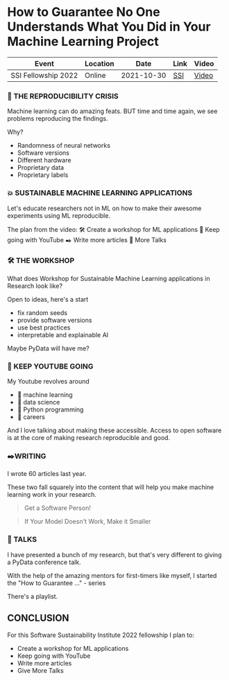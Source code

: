 # How to Guarantee No One Understands What You Did in Your Machine Learning Project

| Event | Location | Date | Link | Video |
| ----- | -------- | ---- | ---- | ----- |
| SSI Fellowship 2022 | Online | 2021-10-30 | [SSI](https://dramsch.net/ssi) | [Video](https://youtu.be/wxMZxbui4Bg) |

### 🔁 THE REPRODUCIBILITY CRISIS
Machine learning can do amazing feats. BUT time and time again, we see problems reproducing the findings.

Why?

- Randomness of neural networks
- Software versions
- Different hardware
- Proprietary data
- Proprietary labels

### 💥 SUSTAINABLE MACHINE LEARNING APPLICATIONS
Let's educate researchers not in ML on how to make their awesome experiments using ML reproducible.

The plan from the video: 🛠️ Create a workshop for ML applications 🎥 Keep going with YouTube ✒️ Write more articles 📣 More Talks

### 🛠️ THE WORKSHOP
What does Workshop for Sustainable Machine Learning applications in Research look like?

Open to ideas, here's a start

- fix random seeds
- provide software versions
- use best practices
- interpretable and explainable AI

Maybe PyData will have me?

### 🎥 KEEP YOUTUBE GOING
My Youtube revolves around

- 🤖 machine learning
- 💾 data science
- 🐍 Python programming
- 👔 careers

And I love talking about making these accessible. Access to open software is at the core of making research reproducible and good.


### ✒️WRITING
I wrote 60 articles last year.

These two fall squarely into the content that will help you make machine learning work in your research.

> Get a Software Person!

> If Your Model Doesn't Work, Make it Smaller

### 📣 TALKS

I have presented a bunch of my research, but that's very different to giving a PyData conference talk.

With the help of the amazing mentors for first-timers like myself, I started the "How to Guarantee ..." - series

There's a playlist.

## CONCLUSION

For this Software Sustainability Institute 2022 fellowship I plan to:

- Create a workshop for ML applications
- Keep going with YouTube
- Write more articles
- Give More Talks
